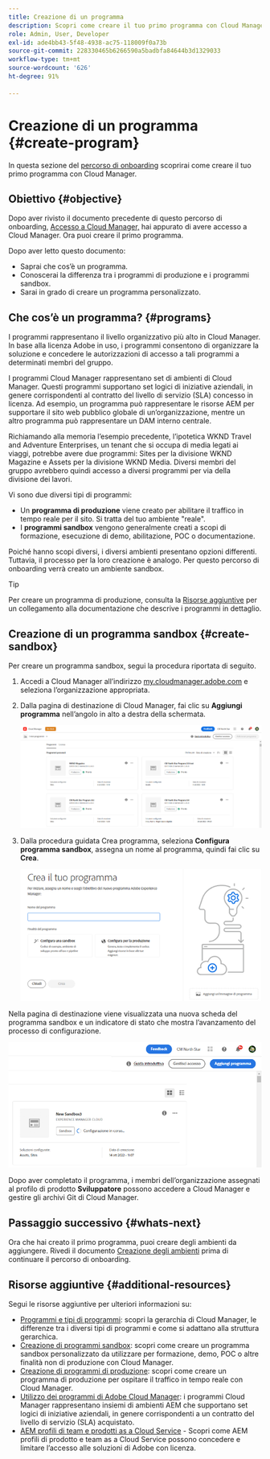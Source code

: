 ```yaml
---
title: Creazione di un programma
description: Scopri come creare il tuo primo programma con Cloud Manager.
role: Admin, User, Developer
exl-id: ade4bb43-5f48-4938-ac75-118009f0a73b
source-git-commit: 228330465b6266590a5badbfa84644b3d1329033
workflow-type: tm+mt
source-wordcount: '626'
ht-degree: 91%

---
```


# Creazione di un programma {#create-program}

In questa sezione del [percorso di onboarding](overview.md) scoprirai come creare il tuo primo programma con Cloud Manager.

## Obiettivo {#objective}

Dopo aver rivisto il documento precedente di questo percorso di onboarding, [Accesso a Cloud Manager,](cloud-manager.md) hai appurato di avere accesso a Cloud Manager. Ora puoi creare il primo programma.

Dopo aver letto questo documento:

* Saprai che cos’è un programma.
* Conoscerai la differenza tra i programmi di produzione e i programmi sandbox.
* Sarai in grado di creare un programma personalizzato.

## Che cos’è un programma? {#programs}

I programmi rappresentano il livello organizzativo più alto in Cloud Manager. In base alla licenza Adobe in uso, i programmi consentono di organizzare la soluzione e concedere le autorizzazioni di accesso a tali programmi a determinati membri del gruppo.

I programmi Cloud Manager rappresentano set di ambienti di Cloud Manager. Questi programmi supportano set logici di iniziative aziendali, in genere corrispondenti al contratto del livello di servizio (SLA) concesso in licenza. Ad esempio, un programma può rappresentare le risorse AEM per supportare il sito web pubblico globale di un’organizzazione, mentre un altro programma può rappresentare un DAM interno centrale.

Richiamando alla memoria l’esempio precedente, l’ipotetica WKND Travel and Adventure Enterprises, un tenant che si occupa di media legati ai viaggi, potrebbe avere due programmi: Sites per la divisione WKND Magazine e Assets per la divisione WKND Media. Diversi membri del gruppo avrebbero quindi accesso a diversi programmi per via della divisione dei lavori.

Vi sono due diversi tipi di programmi:

* Un **programma di produzione** viene creato per abilitare il traffico in tempo reale per il sito. Si tratta del tuo ambiente &quot;reale&quot;.
* I **programmi sandbox** vengono generalmente creati a scopi di formazione, esecuzione di demo, abilitazione, POC o documentazione.

Poiché hanno scopi diversi, i diversi ambienti presentano opzioni differenti. Tuttavia, il processo per la loro creazione è analogo. Per questo percorso di onboarding verrà creato un ambiente sandbox.

>[!TIP]
>
>Per creare un programma di produzione, consulta la [Risorse aggiuntive](#additional-resources) per un collegamento alla documentazione che descrive i programmi in dettaglio.

## Creazione di un programma sandbox {#create-sandbox}

Per creare un programma sandbox, segui la procedura riportata di seguito.

1. Accedi a Cloud Manager all’indirizzo [my.cloudmanager.adobe.com](https://my.cloudmanager.adobe.com/) e seleziona l’organizzazione appropriata.

1. Dalla pagina di destinazione di Cloud Manager, fai clic su **Aggiungi programma** nell’angolo in alto a destra della schermata.

   ![Pagina di destinazione di Cloud Manager](/help/implementing/cloud-manager/getting-access-to-aem-in-cloud/assets/first_timelogin1.png)

1. Dalla procedura guidata Crea programma, seleziona **Configura programma sandbox**, assegna un nome al programma, quindi fai clic su **Crea**.

   ![Creazione dei tipi di programmi](/help/implementing/cloud-manager/getting-access-to-aem-in-cloud/assets/create-sandbox.png)

Nella pagina di destinazione viene visualizzata una nuova scheda del programma sandbox e un indicatore di stato che mostra l’avanzamento del processo di configurazione.

![Creazione di un programma sandbox dalla pagina Panoramica](/help/implementing/cloud-manager/getting-access-to-aem-in-cloud/assets/program-create-setupdemo2.png)

Dopo aver completato il programma, i membri dell’organizzazione assegnati al profilo di prodotto **Sviluppatore** possono accedere a Cloud Manager e gestire gli archivi Git di Cloud Manager.

## Passaggio successivo {#whats-next}

Ora che hai creato il primo programma, puoi creare degli ambienti da aggiungere. Rivedi il documento [Creazione degli ambienti](create-environments.md) prima di continuare il percorso di onboarding.

## Risorse aggiuntive {#additional-resources}

Segui le risorse aggiuntive per ulteriori informazioni su:

* [Programmi e tipi di programmi](/help/implementing/cloud-manager/getting-access-to-aem-in-cloud/program-types.md): scopri la gerarchia di Cloud Manager, le differenze tra i diversi tipi di programmi e come si adattano alla struttura gerarchica.
* [Creazione di programmi sandbox](/help/implementing/cloud-manager/getting-access-to-aem-in-cloud/creating-sandbox-programs.md): scopri come creare un programma sandbox personalizzato da utilizzare per formazione, demo, POC o altre finalità non di produzione con Cloud Manager.
* [Creazione di programmi di produzione](/help/implementing/cloud-manager/getting-access-to-aem-in-cloud/creating-production-programs.md): scopri come creare un programma di produzione per ospitare il traffico in tempo reale con Cloud Manager.
* [Utilizzo dei programmi di Adobe Cloud Manager](https://experienceleague.adobe.com/docs/experience-manager-learn/cloud-service/cloud-manager/programs.html?lang=it): i programmi Cloud Manager rappresentano insiemi di ambienti AEM che supportano set logici di iniziative aziendali, in genere corrispondenti a un contratto del livello di servizio (SLA) acquistato.
* [AEM profili di team e prodotti as a Cloud Service](/help/onboarding/aem-cs-team-product-profiles.md) - Scopri come AEM profili di prodotto e team as a Cloud Service possono concedere e limitare l’accesso alle soluzioni di Adobe con licenza.
